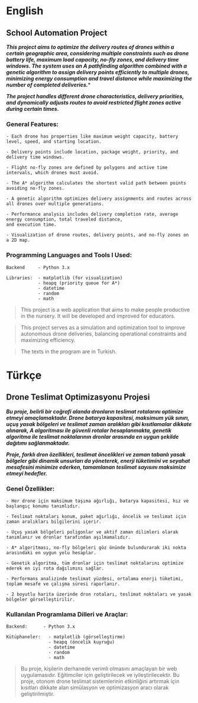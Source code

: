 # English
## School Automation Project
***This project aims to optimize the delivery routes of drones within a certain geographic area, considering multiple
constraints such as drone battery life, maximum load capacity, no-fly zones, and delivery time windows. The system 
uses an A pathfinding algorithm combined with a genetic algorithm to assign delivery points efficiently to multiple 
drones, minimizing energy consumption and travel distance while maximizing the number of completed deliveries.****

***The project handles different drone characteristics, delivery priorities, and dynamically adjusts routes to 
avoid restricted flight zones active during certain times.***

### General Features:

    

    - Each drone has properties like maximum weight capacity, battery level, speed, and starting location.

    - Delivery points include location, package weight, priority, and delivery time windows.

    - Flight no-fly zones are defined by polygons and active time intervals, which drones must avoid.

    - The A* algorithm calculates the shortest valid path between points avoiding no-fly zones.

    - A genetic algorithm optimizes delivery assignments and routes across all drones over multiple generations.

    - Performance analysis includes delivery completion rate, average energy consumption, total traveled distance, 
    and execution time.

    - Visualization of drone routes, delivery points, and no-fly zones on a 2D map.

### Programming Languages and Tools ​​I Used:

    Backend     - Python 3.x
    
    Libraries:  - matplotlib (for visualization)
                - heapq (priority queue for A*)
                - datetime
                - random
                - math

> This project is a web application that aims to make people productive in the nursery. It will be developed and improved for educators.

> This project serves as a simulation and optimization tool to improve autonomous drone deliveries, balancing operational constraints and maximizing efficiency. 

> The texts in the program are in Turkish.

# Türkçe
## Drone Teslimat Optimizasyonu Projesi
***Bu proje, belirli bir coğrafi alanda dronların teslimat rotalarını optimize etmeyi amaçlamaktadır. Drone batarya 
kapasitesi, maksimum yük sınırı, uçuş yasak bölgeleri ve teslimat zaman aralıkları gibi kısıtlamalar dikkate alınarak, 
A algoritması ile güvenli rotalar hesaplanmakta, genetik algoritma ile teslimat noktalarının dronlar arasında en uygun 
şekilde dağıtımı sağlanmaktadır.***

***Proje, farklı dron özellikleri, teslimat öncelikleri ve zaman tabanlı yasak bölgeler gibi dinamik unsurları 
da yöneterek, enerji tüketimini ve seyahat mesafesini minimize ederken, tamamlanan teslimat sayısını maksimize etmeyi 
hedefler.***

### Genel Özellikler:

    - Her drone için maksimum taşıma ağırlığı, batarya kapasitesi, hız ve başlangıç konumu tanımlıdır.

    - Teslimat noktaları konum, paket ağırlığı, öncelik ve teslimat için zaman aralıkları bilgilerini içerir.

    - Uçuş yasak bölgeleri poligonlar ve aktif zaman dilimleri olarak tanımlanır ve dronlar tarafından aşılmamalıdır.

    - A* algoritması, no-fly bölgeleri göz önünde bulundurarak iki nokta arasındaki en uygun yolu hesaplar.

    - Genetik algoritma, tüm dronlar için teslimat noktalarını optimize ederek en iyi rota dağılımını sağlar.

    - Performans analizinde teslimat yüzdesi, ortalama enerji tüketimi, toplam mesafe ve çalışma süresi raporlanır.

    - 2 boyutlu harita üzerinde dron rotaları, teslimat noktaları ve yasak bölgeler görselleştirilir.

### Kullanılan Programlama Dilleri ve Araçlar:

    Backend:      - Python 3.x

    Kütüphaneler:   - matplotlib (görselleştirme)
                    - heapq (öncelik kuyruğu)
                    - datetime
                    - random
                    - math

> Bu proje, kişilerin derhanede verimli olmasını amaçlayan bir web uygulamasıdır. Eğitimciler için geliştirilecek ve iyileştirilecektir.
> Bu proje, otonom drone teslimat sistemlerinin etkinliğini artırmak için kısıtları dikkate alan simülasyon ve optimizasyon aracı olarak geliştirilmiştir.
